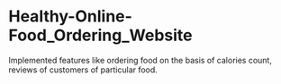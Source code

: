 # Healthy-Online-Food_Ordering_Website
Implemented features like ordering food on the basis of calories count, reviews of customers of particular food.
